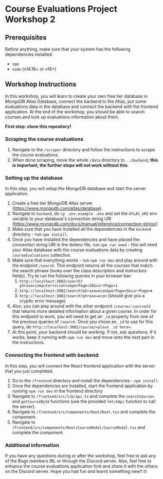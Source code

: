 # Course Evaluations Project Workshop 2

## Prerequisites

Before anything, make sure that your system has the following dependencies installed:
- `npm`
- `node` (v14.18+ or v16+)

## Workshop Instructions

In this workshop, you will learn to create your own free tier database in MongoDB Atlas Database, connect the backend to the Atlas, put some evaluations data in the database and connect the backend with the frontend application. At the end of the workshop, you should be able to search courses and look up evaluations information about them.

**First step: clone this repository!**

### Scraping the course evaluations

1. Navigate to the `/scraper` directory and follow the instructions to scrape the course evaluations.
2. When done scraping, move the whole `/data` directory to `../backend`; **this is important, the further steps will not work without this**.

### Setting up the database

In this step, you will setup the MongoDB database and start the server application.

1. Create a free tier MongoDB Atlas server (https://www.mongodb.com/atlas/database).
2. Navigate to `backend`, do `cp .env.example .env` and set the `ATLAS_URI` env variable to your database's connection string URI (https://www.mongodb.com/docs/manual/reference/connection-string/)
3. Make sure that you have installed all the dependencies in the `backend` directory - run `npm install`.
4. Once you have installed the dependencies and have placed the connection string URI in the dotenv file, run `npm run seed` - this will seed your Atlas database with the course evaluations data by creating `courseEvaluations` collection.
5. Make sure that everything works - run `npm run dev` and play around with the endpoint `/search`. This endpoint returns all the courses that match the search phrase (looks over the class description and instructors fields). Try to run the following queries in your browser bar:
    1. `http://localhost:3002/search?phrase=computer+science&perPage=20&currPage=1`
    2. `http://localhost:3002/search?phrase=econ&perPage=5&currPage=4`
    3. `http://localhost:3002/search?phrase=econ` (should give you a cryptic error message)
6. Also, you can play around with the other endpoint `/course/:courseId` that returns more detailed information about a given course. In order for this endpoint to work, you will need to get an `_id` property from one of the previous queries of `/search`. Once you chose an `_id` to use for this query, do `http://localhost:3002/course/<place _id here>`.
7. At this point, your backend should be working. If not, ask questions. If it works, keep it running with `npm run dev` and move onto the next part in the instructions.

### Connecting the frontend with backend

In this step, you will connect the React frontend application with the server that you just completed.

1. Go to the `/frontend` directory and install the dependencies - `npm install`
2. Once the dependencies are installed, start the frontend application by running `npm run dev` in the frontend directory
2. Navigate to `/frontend/src/lib/api.ts` and complete the `searchCourses` and `getCourseById` functions (use the provided `fetchApi` function to call the server).
3. Navigate to `/frontend/src/components/Root/Root.tsx` and complete the component.
4. Navigate to `/frontend/src/components/Root/CourseModal/CourseModal.tsx` and complete the component.

### Additional information

If you have any questions during or after the workshop, feel free to ask any of the Bugs members IRL or through the Discord server. Also, feel free to enhance the course evaluations application fork and share it with the others on the Discord server. Hope you had fun and learnt something new!! 🤓

